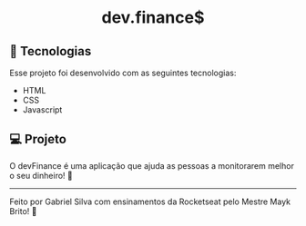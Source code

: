 <h1 align="center">
    dev.finance$
</h1>

<!-- <p align="center">
  <a href="#-tecnologias">Tecnologias</a>&nbsp;&nbsp;&nbsp;|&nbsp;&nbsp;&nbsp;
  <a href="#-projeto">Projeto</a>&nbsp;&nbsp;&nbsp;|&nbsp;&nbsp;&nbsp;
  <a href="#memo-licença">Licença</a>
</p>


<br>

<p align="center">
  <img alt="finance" src=".github/finance.png" width="100%">
</p> -->

## 🚀 Tecnologias

Esse projeto foi desenvolvido com as seguintes tecnologias:

- HTML
- CSS
- Javascript

## 💻 Projeto

O devFinance é uma aplicação que ajuda as pessoas a monitorarem melhor o seu dinheiro! 💸

<!--
## :memo: Licença

Esse projeto está sob a licença MIT. Veja o arquivo [LICENSE](LICENSE.md) para mais detalhes. -->

---

Feito por Gabriel Silva com ensinamentos da Rocketseat pelo Mestre Mayk Brito! 💜
